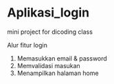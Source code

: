 # Aplikasi_login
mini project for dicoding class

Alur fitur login
1. Memasukkan email & password
2. Memvalidasi masukan
3. Menampilkan halaman home
